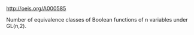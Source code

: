http://oeis.org/A000585

Number of equivalence classes of Boolean functions of n variables under GL(n,2).
